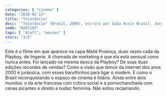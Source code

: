 ```yaml
---
categories: [ "cinema" ]
date: "2020-02-13"
title: "Tolerância"
desc: '"Tolerância" (Brasil, 2000), escrito por Giba Assis Brasil, Jorge Furtado e Carlos Gerbase, dirigido por Carlos Gerbase, com Maitê Proença, Roberto Bomtempo, Maria Ribeiro e Ana Maria Mainieri. Um DVD procurado.'
imdb: "0207163"
tags: [ "draft", "movies" ]
stars: "3/5"
---
```

Este é o filme em que aparece na capa Maitê Proença, duas vezes cada da Playboy, de lingerie. A chamada de marketing é que ela está sensual como nunca antes. Foi lançado na mesma época da Playboy? De suas duas edições recordes de vendas? Como a visão que temos da internet dos anos 2000 é jurássica, com esses barulhinhos para ligar o modem. E como o Brasil reconquistando o espaço de cinema é hilário. Ainda entre dois mundos: o da arte francesa com crítica social e a pornochanchada com cenas picantes e direito a nudez feminina. Não estou reclamando.
